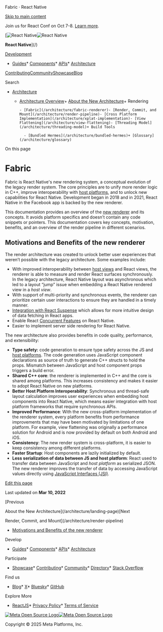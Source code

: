 Fabric · React Native

[Skip to main content](#__docusaurus_skipToContent_fallback)

Join us for React Conf on Oct 7-8. [Learn more](https://conf.react.dev).

[![React Native](/img/header_logo.svg)![React Native](/img/header_logo.svg)

**React Native**](/)

[Development](#)

* [Guides](/docs/getting-started)* [Components](/docs/components-and-apis)* [APIs](/docs/accessibilityinfo)* [Architecture](/architecture/overview)

[Contributing](/contributing/overview)[Community](/community/overview)[Showcase](/showcase)[Blog](/blog)

Search

* [Architecture](/architecture/overview)

  + [Architecture Overview](/architecture/overview)+ [About the New Architecture](/architecture/landing-page)+ Rendering

        - [Fabric](/architecture/fabric-renderer)- [Render, Commit, and Mount](/architecture/render-pipeline)- [Cross Platform Implementation](/architecture/xplat-implementation)- [View Flattening](/architecture/view-flattening)- [Threading Model](/architecture/threading-model)+ Build Tools

          - [Bundled Hermes](/architecture/bundled-hermes)+ [Glossary](/architecture/glossary)

On this page

Fabric
======

Fabric is React Native's new rendering system, a conceptual evolution of the legacy render system. The core principles are to unify more render logic in C++, improve interoperability with [host platforms](/architecture/glossary#host-platform), and to unlock new capabilities for React Native. Development began in 2018 and in 2021, React Native in the Facebook app is backed by the new renderer.

This documentation provides an overview of the [new renderer](/architecture/glossary#fabric-render) and its concepts. It avoids platform specifics and doesn’t contain any code snippets or pointers. This documentation covers key concepts, motivation, benefits, and an overview of the render pipeline in different scenarios.

Motivations and Benefits of the new renderer[​](#motivations-and-benefits-of-the-new-renderer "Direct link to Motivations and Benefits of the new renderer")
------------------------------------------------------------------------------------------------------------------------------------------------------------

The render architecture was created to unlock better user experiences that weren’t possible with the legacy architecture. Some examples include:

* With improved interoperability between [host views](/architecture/glossary#host-view-tree-and-host-view) and React views, the renderer is able to measure and render React surfaces synchronously. In the legacy architecture, React Native layout was asynchronous which led to a layout “jump” issue when embedding a React Native rendered view in a *host view*.
* With support of multi-priority and synchronous events, the renderer can prioritize certain user interactions to ensure they are handled in a timely manner.
* [Integration with React Suspense](https://reactjs.org/blog/2019/11/06/building-great-user-experiences-with-concurrent-mode-and-suspense.html) which allows for more intuitive design of data fetching in React apps.
* Enable React [Concurrent Features](https://github.com/reactwg/react-18/discussions/4) on React Native.
* Easier to implement server side rendering for React Native.

The new architecture also provides benefits in code quality, performance, and extensibility:

* **Type safety:** code generation to ensure type safety across the JS and [host platforms](/architecture/glossary#host-platform). The code generation uses JavaScript component declarations as source of truth to generate C++ structs to hold the props. Mismatch between JavaScript and host component props triggers a build error.
* **Shared C++ core**: the renderer is implemented in C++ and the core is shared among platforms. This increases consistency and makes it easier to adopt React Native on new platforms.
* **Better Host Platform Interoperability**: Synchronous and thread-safe layout calculation improves user experiences when embedding host components into React Native, which means easier integration with host platform frameworks that require synchronous APIs.
* **Improved Performance**: With the new cross-platform implementation of the renderer system, every platform benefits from performance improvements that may have been motivated by limitations of one platform. For example, view flattening was originally a performance solution for Android and is now provided by default on both Android and iOS.
* **Consistency**: The new render system is cross-platform, it is easier to keep consistency among different platforms.
* **Faster Startup**: Host components are lazily initialized by default.
* **Less serialization of data between JS and host platform**: React used to transfer data between JavaScript and *host platform* as serialized JSON. The new renderer improves the transfer of data by accessing JavaScript values directly using [JavaScript Interfaces (JSI)](/architecture/glossary#javascript-interfaces-jsi).

[Edit this page](https://github.com/facebook/react-native-website/edit/main/docs/fabric-renderer.md)

Last updated on **Mar 10, 2022**

[Previous

About the New Architecture](/architecture/landing-page)[Next

Render, Commit, and Mount](/architecture/render-pipeline)

* [Motivations and Benefits of the new renderer](#motivations-and-benefits-of-the-new-renderer)

Develop

* [Guides](/docs/getting-started)* [Components](/docs/components-and-apis)* [APIs](/docs/accessibilityinfo)* [Architecture](/architecture/overview)

Participate

* [Showcase](/showcase)* [Contributing](/contributing/overview)* [Community](/community/overview)* [Directory](https://reactnative.directory/)* [Stack Overflow](https://stackoverflow.com/questions/tagged/react-native)

Find us

* [Blog](/blog)* [X](https://x.com/reactnative)* [Bluesky](https://bsky.app/profile/reactnative.dev)* [GitHub](https://github.com/facebook/react-native)

Explore More

* [ReactJS](https://react.dev/)* [Privacy Policy](https://opensource.fb.com/legal/privacy/)* [Terms of Service](https://opensource.fb.com/legal/terms/)

[![Meta Open Source Logo](/img/oss_logo.svg)![Meta Open Source Logo](/img/oss_logo.svg)](https://opensource.fb.com/)

Copyright © 2025 Meta Platforms, Inc.
